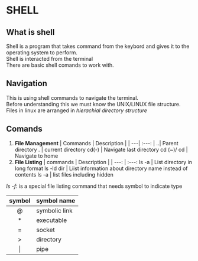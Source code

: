 # SHELL
## What is shell
Shell is a program that takes command from the keybord and gives it to the operating system to perform.<br/>
Shell is interacted from the terminal<br/>
There are basic shell comands to work with.
## Navigation
This is using shell commands to navigate the terminal. <br/>
Before understanding this we must know the UNIX/LINUX file structure. <br>
Files in linux are arranged in _hierachial directory structure_<br/>
## Comands
1. __File Management__
| Commands | Description |
| ---| :---: |
..| Parent directory 
. | current directory
cd(-) | Navigate last directory
cd (~)/ cd | Navigate to home
2. __File Listing__
| commands | Description |
| ---: | :---:
 ls -a | List directory in long format
 ls -ld dir | Liist information about directory name instead of contents
ls -a | list files including hidden


_ls -f_: is a special file listing command that needs symbol to indicate type


| symbol | symbol name|
| :---: | ---|
@ | symbolic link
\* | executable
= | socket
\> | directory
\| | pipe
